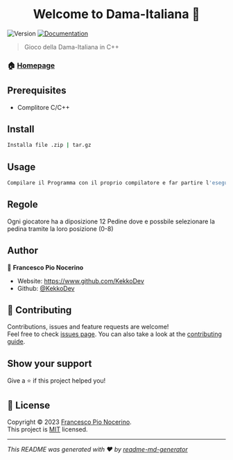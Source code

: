 <h1 align="center">Welcome to Dama-Italiana 👋</h1>
<p>
  <img alt="Version" src="https://img.shields.io/badge/version-2.0.0-blue.svg?cacheSeconds=2592000" />
  <a href="https://github.com/kefranabg/readme-md-generator#readme" target="_blank">
    <img alt="Documentation" src="https://img.shields.io/badge/documentation-yes-brightgreen.svg" />
  </a>
</p>

> Gioco della Dama-Italiana in C++

### 🏠 [Homepage](https://www.github.com/KekkoDev/Dama-Italiana)

## Prerequisites

- Complitore C/C++

## Install

```sh
Installa file .zip | tar.gz 
```

## Usage

```sh
Compilare il Programma con il proprio compilatore e far partire l'eseguibile
```

## Regole
Ogni giocatore ha a diposizione 12 Pedine dove e possbile selezionare la pedina tramite la loro posizione (0-8)<br>


## Author

👤 **Francesco Pio Nocerino**

* Website: https://www.github.com/KekkoDev
* Github: [@KekkoDev](https://github.com/KekkoDev)

## 🤝 Contributing

Contributions, issues and feature requests are welcome!<br />Feel free to check [issues page](https://github.com/kefranabg/readme-md-generator/issues). You can also take a look at the [contributing guide](https://github.com/kefranabg/readme-md-generator/blob/master/CONTRIBUTING.md).

## Show your support

Give a ⭐️ if this project helped you!

## 📝 License

Copyright © 2023 [Francesco Pio Nocerino](https://github.com/KekkoDev).<br />
This project is [MIT](https://github.com/kefranabg/readme-md-generator/blob/master/LICENSE) licensed.

***
_This README was generated with ❤️ by [readme-md-generator](https://github.com/kefranabg/readme-md-generator)_
